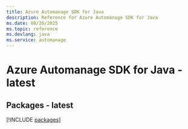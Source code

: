 ```yaml
---
title: Azure Automanage SDK for Java
description: Reference for Azure Automanage SDK for Java
ms.date: 08/20/2025
ms.topic: reference
ms.devlang: java
ms.service: automanage
---
```

# Azure Automanage SDK for Java - latest
## Packages - latest
[!INCLUDE [packages](automanage-index.md)]